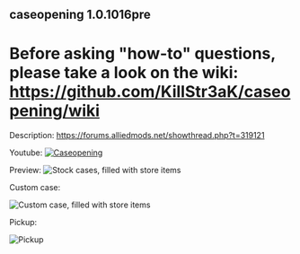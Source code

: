## caseopening 1.0.1016pre

# Before asking "how-to" questions, please take a look on the wiki: https://github.com/KillStr3aK/caseopening/wiki

Description: https://forums.alliedmods.net/showthread.php?t=319121

Youtube:
[![Caseopening](https://media.giphy.com/media/13Nc3xlO1kGg3S/giphy-facebook_s.jpg)](https://www.youtube.com/watch?v=4AJx2e54Fws)

Preview:
![Stock cases, filled with store items](https://i.imgur.com/U7MSz8s.png)

Custom case:

![Custom case, filled with store items](https://i.imgur.com/YLWIIrP.png)

Pickup:

![Pickup](https://i.imgur.com/PeOwdm3.png)
